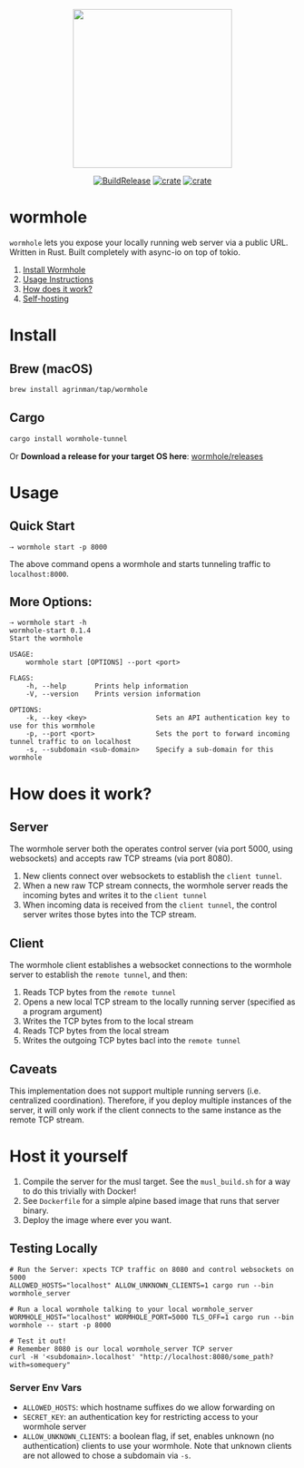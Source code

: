<p align="center">
<img src="https://repository-images.githubusercontent.com/249120770/6208df00-7865-11ea-9134-cb78fe857eed" align="center" height="280px"/>
</p>

<p align="center">    
  <a href="https://github.com/agrinman/wormhole/actions?query=workflow%3A%22Build+and+Release%22"><img src="https://github.com/agrinman/wormhole/workflows/Build%20and%20Release/badge.svg" alt="BuildRelease"></a>
  <a href="https://crates.io/crates/wormhole-tunnel"><img src="https://img.shields.io/crates/v/wormhole-tunnel" alt="crate"></a>
  <a href="https://twitter.com/alexgrinman"><img src="https://img.shields.io/twitter/follow/alexgrinman?label=%40AlexGrinman" alt="crate"></a>
</p>

# wormhole
`wormhole` lets you expose your locally running web server via a public URL.
Written in Rust. Built completely with async-io on top of tokio.

1. [Install Wormhole](#install)
2. [Usage Instructions](#usage)
3. [How does it work?](#how-does-it-work)
4. [Self-hosting](#host-it-yourself)

# Install
## Brew (macOS)
```bash
brew install agrinman/tap/wormhole
```

## Cargo
```bash
cargo install wormhole-tunnel
```

Or **Download a release for your target OS here**: [wormhole/releases](https://github.com/agrinman/wormhole/releases)

# Usage
## Quick Start
```shell script
⇢ wormhole start -p 8000
```
The above command opens a wormhole and starts tunneling traffic to `localhost:8000`.

## More Options:
```shell script
⇢ wormhole start -h
wormhole-start 0.1.4
Start the wormhole

USAGE:
    wormhole start [OPTIONS] --port <port>

FLAGS:
    -h, --help       Prints help information
    -V, --version    Prints version information

OPTIONS:
    -k, --key <key>                 Sets an API authentication key to use for this wormhole
    -p, --port <port>               Sets the port to forward incoming tunnel traffic to on localhost
    -s, --subdomain <sub-domain>    Specify a sub-domain for this wormhole
```

# How does it work?
## Server
The wormhole server both the operates control server (via port 5000, using websockets) and accepts 
raw TCP streams (via port 8080).

1. New clients connect over websockets to establish the `client tunnel`. 
2. When a new raw TCP stream connects, the wormhole server reads the incoming bytes and writes it to the `client tunnel`
3. When incoming data is received from the `client tunnel`, the control server writes those bytes into the TCP stream.

## Client
The wormhole client establishes a websocket connections to the wormhole server to establish the `remote tunnel`,
and then:

1. Reads TCP bytes from the `remote tunnel`
2. Opens a new local TCP stream to the locally running server (specified as a program argument)
3. Writes the TCP bytes from to the local stream
4. Reads TCP bytes from the local stream
5. Writes the outgoing TCP bytes bacl into the `remote tunnel`

## Caveats
This implementation does not support multiple running servers (i.e. centralized coordination).
Therefore, if you deploy multiple instances of the server, it will only work if the client connects to the same instance
as the remote TCP stream.

# Host it yourself
1. Compile the server for the musl target. See the `musl_build.sh` for a way to do this trivially with Docker!
2. See `Dockerfile` for a simple alpine based image that runs that server binary.
3. Deploy the image where ever you want.

## Testing Locally
```shell script
# Run the Server: xpects TCP traffic on 8080 and control websockets on 5000
ALLOWED_HOSTS="localhost" ALLOW_UNKNOWN_CLIENTS=1 cargo run --bin wormhole_server

# Run a local wormhole talking to your local wormhole_server
WORMHOLE_HOST="localhost" WORMHOLE_PORT=5000 TLS_OFF=1 cargo run --bin wormhole -- start -p 8000

# Test it out!
# Remember 8080 is our local wormhole_server TCP server
curl -H '<subdomain>.localhost' "http://localhost:8080/some_path?with=somequery"
```

### Server Env Vars
- `ALLOWED_HOSTS`: which hostname suffixes do we allow forwarding on
- `SECRET_KEY`: an authentication key for restricting access to your wormhole server
- `ALLOW_UNKNOWN_CLIENTS`: a boolean flag, if set, enables unknown (no authentication) clients to use your wormhole. Note that unknown clients are not allowed to chose a subdomain via `-s`.